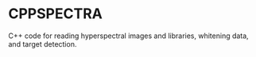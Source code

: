 # CPPSPECTRA
C++ code for reading hyperspectral images and libraries, whitening data, and target detection.
